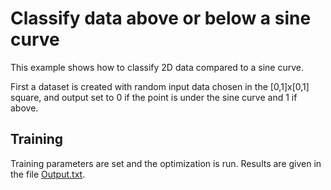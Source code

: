 # Classify data above or below a sine curve
This example shows how to classify 2D data compared to a sine curve.

First a dataset is created with random input data chosen in the [0,1]x[0,1] square, and output set to 0 if the point is under the sine curve and 1 if above.

## Training
Training parameters are set and the optimization is run. Results are given in the file [Output.txt](./Output.txt). 
